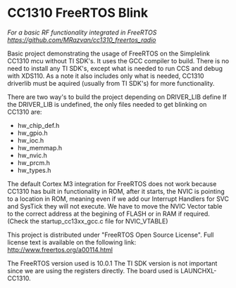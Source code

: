 # CC1310 FreeRTOS Blink

*For a basic RF functionality integrated in FreeRTOS  https://github.com/MRazvan/cc1310_freertos_radio*

Basic project demonstrating the usage of FreeRTOS on the Simplelink CC1310 mcu without TI SDK's. It uses the GCC compiler to build.
There is no need to install any TI SDK's, except what is needed to run CCS and debug with XDS110. 
As a note it also includes only what is needed, CC1310 driverlib must be aquired (usually from TI SDK's) for more functionality.

There are two way's to build the project depending on DRIVER_LIB define
If the DRIVER_LIB is undefined, the only files needed to get blinking on CC1310 are:
* hw_chip_def.h
* hw_gpio.h
* hw_ioc.h
* hw_memmap.h
* hw_nvic.h
* hw_prcm.h
* hw_types.h

The default Cortex M3 integration for FreeRTOS does not work because CC1310 has built in functionality in ROM, after it starts, the NVIC is pointing to a location in ROM, meaning even if we add our Interrupt Handlers for SVC and SysTick they will not execute. We have to move the NVIC Vector table to the correct address at the begining of FLASH or in RAM if required. (Check the startup_cc13xx_gcc.c file for NVIC_VTABLE)

This project is distributed under "FreeRTOS Open Source License". Full license text is available on the following link: http://www.freertos.org/a00114.html

The FreeRTOS version used is 10.0.1
The TI SDK version is not important since we are using the registers directly.
The board used is LAUNCHXL-CC1310.
